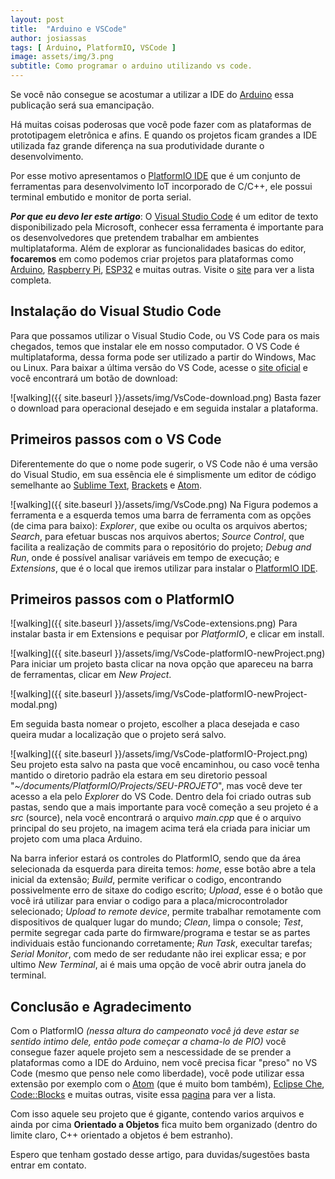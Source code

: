 ```yaml
---
layout: post
title:  "Arduino e VSCode"
author: josiassas
tags: [ Arduino, PlatformIO, VSCode ]
image: assets/img/3.png
subtitle: Como programar o arduino utilizando vs code.
---
```

Se você não consegue se acostumar a utilizar a IDE do <a title="Arduino" href="https://www.arduino.cc/" target="_blank">Arduino</a> essa publicação será sua emancipação.

Há muitas coisas poderosas que você pode fazer com as plataformas de prototipagem eletrônica e afins. E quando os projetos ficam grandes a IDE utilizada faz grande diferença na sua produtividade durante o desenvolvimento.

Por esse motivo apresentamos o <a title="PlatformIO IDE" href="https://platformio.org/" target="_blank">PlatformIO IDE</a> que é um conjunto de ferramentas para desenvolvimento IoT incorporado de C/C++, ele possui terminal embutido e monitor de porta serial.

**_Por que eu devo ler este artigo_**: <span class="spoiler">O <a title="Visual Studio Code" target="_blank" href="https://code.visualstudio.com/">Visual Studio Code</a> é um editor de texto disponibilizado pela Microsoft, conhecer essa ferramenta é importante para os desenvolvedores que pretendem trabalhar em ambientes multiplataforma. Além de explorar as funcionalidades basicas do editor, **focaremos** em como podemos criar projetos para plataformas como <a title="Arduino" href="https://www.arduino.cc/" target="_blank">Arduino</a>, <a title="Raspberry Pi" href="https://www.raspberrypi.org/" target="_blank">Raspberry Pi</a>, <a title="ESP32" href="https://www.espressif.com/en/products/hardware/development-boards" target="_blank">ESP32</a> e muitas outras. Visite o <a title="PlatformIO IDE" href="https://platformio.org/platforms" target="_blank">site</a> para ver a lista completa.</span>

## Instalação do Visual Studio Code

Para que possamos utilizar o Visual Studio Code, ou VS Code para os mais chegados, temos que instalar ele em nosso computador. O VS Code é multiplataforma, dessa forma pode ser utilizado a partir do Windows, Mac ou Linux. Para baixar a última versão do VS Code, acesse o <a title="Visual Studio Code" target="_blank" href="https://code.visualstudio.com/">site oficial</a> e você encontrará um botão de download:

![walking]({{ site.baseurl }}/assets/img/VsCode-download.png)
Basta fazer o download para operacional desejado e em seguida instalar a plataforma.

## Primeiros passos com o VS Code

Diferentemente do que o nome pode sugerir, o VS Code não é uma versão do Visual Studio, em sua essência ele é simplismente um editor de código semelhante ao <a title="Sublime Text" href="https://www.sublimetext.com/" target="_blank">Sublime Text</a>, <a title="Brackets" href="http://brackets.io/" target="_blank">Brackets</a> e <a title="Atom" href="https://atom.io/" target="_blank">Atom</a>.

![walking]({{ site.baseurl }}/assets/img/VsCode.png)
Na Figura podemos a ferramenta e a esquerda temos uma barra de ferramenta com as opções (de cima para baixo): _Explorer_, que exibe ou oculta os arquivos abertos; _Search_, para efetuar buscas nos arquivos abertos; _Source Control_, que facilita a realização de commits para o repositório do projeto; _Debug and Run_, onde é possível analisar variáveis em tempo de execução; e _Extensions_, que é o local que iremos utilizar para instalar o <a title="PlatformIO IDE" href="https://platformio.org/" target="_blank">PlatformIO IDE</a>.

## Primeiros passos com o PlatformIO

![walking]({{ site.baseurl }}/assets/img/VsCode-extensions.png)
Para instalar basta ir em Extensions e pequisar por _PlatformIO_, e clicar em install.

![walking]({{ site.baseurl }}/assets/img/VsCode-platformIO-newProject.png)
Para iniciar um projeto basta clicar na nova opção que apareceu na barra de ferramentas, clicar em _New Project_.

![walking]({{ site.baseurl }}/assets/img/VsCode-platformIO-newProject-modal.png)

Em seguida basta nomear o projeto, escolher a placa desejada e caso queira mudar a localização que o projeto será salvo.

![walking]({{ site.baseurl }}/assets/img/VsCode-platformIO-Project.png)
Seu projeto esta salvo na pasta que você encaminhou, ou caso você tenha mantido o diretorio padrão ela estara em seu diretorio pessoal "_~/documents/PlatformIO/Projects/SEU-PROJETO_", mas você deve ter acesso a ela pelo _Explorer_ do VS Code. Dentro dela foi criado outras sub pastas, sendo que a mais importante para você começão a seu projeto é a _src_ (source), nela você encontrará o arquivo _main.cpp_ que é o arquivo principal do seu projeto, na imagem acima terá ela criada para iniciar um projeto com uma placa Arduino.

Na barra inferior estará os controles do PlatformIO, sendo que da área selecionada da esquerda para direita temos: _home_, esse botão abre a tela inicial da extensão; _Build_, permite verificar o codigo, encontrando possivelmente erro de sitaxe do codigo escrito; _Upload_, esse é o botão que você irá utilizar para enviar o codigo para a placa/microcontrolador selecionado; _Upload to remote device_, permite trabalhar remotamente com dispositivos de qualquer lugar do mundo; _Clean_, limpa o console; _Test_,  permite segregar cada parte do firmware/programa e testar se as partes individuais estão funcionando corretamente; _Run Task_, execultar tarefas; _Serial Monitor_, com medo de ser redudante não irei explicar essa; e por ultimo _New Terminal_, ai é mais uma opção de você abrir outra janela do terminal.

## Conclusão e Agradecimento

Com o PlatformIO _(nessa altura do campeonato você já deve estar se sentido intimo dele, então pode começar a chama-lo de PIO)_ você consegue fazer aquele projeto sem a nescessidade de se prender a plataformas como a IDE do Arduino, nem você precisa ficar "preso" no VS Code (mesmo que penso nele como liberdade), você pode utilizar essa extensão por exemplo com o <a title="Atom" href="https://atom.io/" target="_blank">Atom</a> (que é muito bom também), <a title="Eclipse Che" href="https://www.eclipse.org/che/" target="_blank">Eclipse Che</a>, <a title="Code::Blocks" href="http://www.codeblocks.org/" target="_blank">Code::Blocks</a> e muitas outras, visite essa <a title="PlatformIO" href="https://platformio.org/install/integration" target="_blank">pagina</a> para ver a lista.

Com isso aquele seu projeto que é gigante, contendo varios arquivos e ainda por cima **Orientado a Objetos** fica muito bem organizado (dentro do limite claro, C++ orientado a objetos é bem estranho).

Espero que tenham gostado desse artigo, para duvidas/sugestões basta entrar em contato.